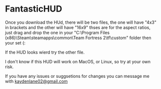 # FantasticHUD

Once you download the HUd, there will be two files,
the one will have "4x3" in brackets and the other will have "16x9"
thses are for the aspect ratios, just drag and drop the one in
your "C:\Program Files (x86)\Steam\steamapps\common\Team Fortress 2\tf\custom"
folder then your set (:

If the HUD looks wierd try the other file.

I don't know if this HUD will work on MacOS, or Linux, so try at your own risk.

If you have any issues or suggsetions for changes you can message me with 
kaydenlane02@gmail.com
